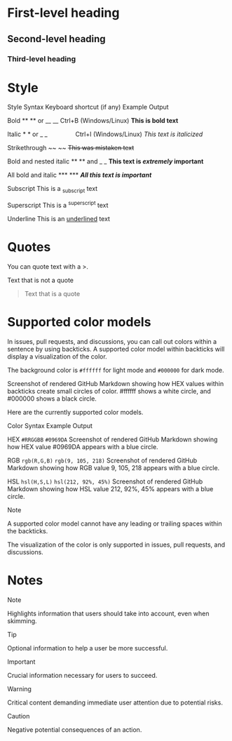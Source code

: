 # First-level heading

## Second-level heading

### Third-level heading

# Style
Style	Syntax	Keyboard shortcut (if any)	Example	Output

Bold	** ** or __ __	Ctrl+B (Windows/Linux)	**This is bold text**

Italic	* * or _ _     	Ctrl+I (Windows/Linux)	_This text is italicized_

Strikethrough	~~ ~~	~~This was mistaken text~~

Bold and nested italic	** ** and _ _	**This text is _extremely_ important**

All bold and italic	*** ***	***All this text is important***

Subscript	<sub> </sub>	This is a <sub>subscript</sub> text

Superscript	<sup> </sup>	This is a <sup>superscript</sup> text

Underline	<ins> </ins>	This is an <ins>underlined</ins> text

# Quotes
You can quote text with a >.

Text that is not a quote

> Text that is a quote


# Supported color models
In issues, pull requests, and discussions, you can call out colors within a sentence by using backticks. A supported color model within backticks will display a visualization of the color.


The background color is `#ffffff` for light mode and `#000000` for dark mode.

Screenshot of rendered GitHub Markdown showing how HEX values within backticks create small circles of color. #ffffff shows a white circle, and #000000 shows a black circle.

Here are the currently supported color models.

Color	Syntax	Example	Output

HEX	`#RRGGBB`	`#0969DA`	Screenshot of rendered GitHub Markdown showing how HEX value #0969DA appears with a blue circle.

RGB	`rgb(R,G,B)`	`rgb(9, 105, 218)`	Screenshot of rendered GitHub Markdown showing how RGB value 9, 105, 218 appears with a blue circle.

HSL	`hsl(H,S,L)`	`hsl(212, 92%, 45%)`	Screenshot of rendered GitHub Markdown showing how HSL value 212, 92%, 45% appears with a blue circle.

Note

A supported color model cannot have any leading or trailing spaces within the backticks.

The visualization of the color is only supported in issues, pull requests, and discussions.

# Notes
> [!NOTE]  
> Highlights information that users should take into account, even when skimming.

> [!TIP]
> Optional information to help a user be more successful.

> [!IMPORTANT]  
> Crucial information necessary for users to succeed.

> [!WARNING]  
> Critical content demanding immediate user attention due to potential risks.

> [!CAUTION]
> Negative potential consequences of an action.
